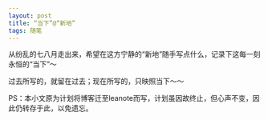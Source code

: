```yaml
---
layout: post
title: “当下”@“新地”
tags: 随笔
---
```


从纷乱的七八月走出来，希望在这方宁静的“新地”随手写点什么，记录下这每一刻永恒的“当下”～

过去所写的，就留在过去；现在所写的，只映照当下～～

PS：本小文原为计划将博客迁至leanote而写，计划虽因故终止，但心声不变，因此仍转存于此，以免遗忘。